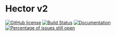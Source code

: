 # Hector v2

[![GitHub license](https://img.shields.io/github/license/hectorhep/hector2.svg)](https://github.com/hectorhep/hector2/blob/master/LICENSE)
[![Build Status](https://travis-ci.org/hectorhep/hector2.svg?branch=master)](https://travis-ci.org/hectorhep/hector2)
[![Documentation](https://codedocs.xyz/hectorhep/hector2.svg)](https://codedocs.xyz/hectorhep/hector2/)
[![Percentage of issues still open](http://isitmaintained.com/badge/open/hectorhep/hector2.svg)](http://isitmaintained.com/project/hectorhep/hector2 "Percentage of issues still open")
